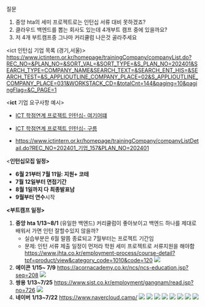 질문  
1. 중앙 hta의 세미 프로젝트로는 인턴십 서류 대비 못하겠죠?
2. 클라우드 백엔드를 뽑는 회사도 있는데 4개부트 캠프 중에 있을까요?
3. 저 4개 부트캠프중 그나마 커리큘럼 나은것 골라주세요

<ict 인턴십 기업 목록 (경기,서울)>
https://www.ictintern.or.kr/homepage/trainingCompany/companyList.do?REC_NO=&PLAN_NO=&SORT_VAL=&SORT_TYPE=&S_PLAN_NO=202401&SEARCH_TYPE=COMPANY_NAME&SEARCH_TEXT=&SEARCH_ENT_HIS=&SEARCH_TEST=&S_APPLIOUTLINE_COMPANY_PLACE=02&S_APPLIOUTLINE_COMPANY_PLACE=031&WORKSTACK_CD=&totalCnt=144&paging=10&pagingFlag=&C_PAGE=1

<**ict** 기업 요구사항 예시>

- [ICT 학점연계 프로젝트 인턴십- 여기어떄](https://www.ictintern.or.kr/homepage/trainingCompany/companyListDetail.do?REC_NO=202401_%EA%B8%B0%EC%97%85_069&PLAN_NO=202401)

- [ICT 학점연계 프로젝트 인턴십- 구름](https://www.ictintern.or.kr/homepage/trainingCompany/companyListDetail.do?REC_NO=202401_%EA%B8%B0%EC%97%85_147&PLAN_NO=202401#!)

- https://www.ictintern.or.kr/homepage/trainingCompany/companyListDetail.do?REC_NO=202401_기업_157&PLAN_NO=202401

<**인턴십모집 일정>** 

- **6월 21부터 7월 11일: 지원+ 코테** 
- **7월 12일부터 면접기간** 
- **8월 1일까지 다 최종발표남**
- **9월부터 연수**시작

**<부트캠프 일정>**

1. **중앙** **hta 1/13~8/1** (유일한 백엔드)
	커리큘럼이 좋아보이고 백엔드 하나를 제대로 배워서 가면 인턴 잘할수있지 않을까?
	- 실습부분은 6월 말쯤 종료되고 7월부터는 프로젝트 기간임
	- 문제: 인턴 서류 제출 일정이 먼저라 학원 세미 프로젝트로 서류지원을 해야함
	 https://www.jhta.co.kr/employment-process/course-detail?tpf=product/view&category_code=1010&code=120
	 ![](../01_daily_diary/pic/Pasted%20image%2020250101145707.png)
2. **에이콘** **1/15~ 7/9**
	 https://acornacademy.co.kr/ncs/ncs-education.jsp?seq=208
	 ![](../01_daily_diary/pic/Pasted%20image%2020250101145726.png)
1. **쌍용** **1/13~7/25**
	 https://www.sist.co.kr/employment/gangnam/read.jsp?no=726
	 ![](../01_daily_diary/pic/Pasted%20image%2020250101145736.png)
1. **네이버** **1/13~7/22**
	https://www.navercloud.camp/
	![](../01_daily_diary/pic/Pasted%20image%2020250101145758.png)
	![](../01_daily_diary/pic/Pasted%20image%2020250101145803.png)
	![](../01_daily_diary/pic/Pasted%20image%2020250101145810.png)
	![](../01_daily_diary/pic/Pasted%20image%2020250101145817.png)
	![](../01_daily_diary/pic/Pasted%20image%2020250101145821.png)
	![](../01_daily_diary/pic/Pasted%20image%2020250101145825.png)
	![](../01_daily_diary/pic/Pasted%20image%2020250101145833.png)
	![](../01_daily_diary/pic/Pasted%20image%2020250101145837.png)
	
